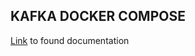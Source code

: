 ## KAFKA DOCKER COMPOSE

[Link](https://medium.com/javarevisited/initialize-apache-cassandra-db-running-on-a-docker-container-and-connect-to-the-instance-32301f689fb4) to found documentation